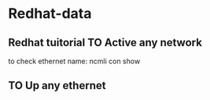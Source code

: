 # Redhat-data
Redhat tuitorial
TO Active any network
-----------------------
to check ethernet name:
ncmli con show 

TO Up any ethernet
------------------
